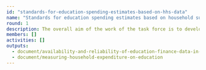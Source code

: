 ```yaml
---
id: "standards-for-education-spending-estimates-based-on-hhs-data"
name: "Standards for education spending estimates based on household survey data"
round: 1
description: The overall aim of the work of the task force is to develop guidance on methods to achieve consistency, reliability and comparability in the measurement of expenditure on education based on data from different household surveys.
members: []
activities: []
outputs:
  - document/availability-and-reliability-of-education-finance-data-in-hhs
  - document/measuring-household-expenditure-on-education
---
```

